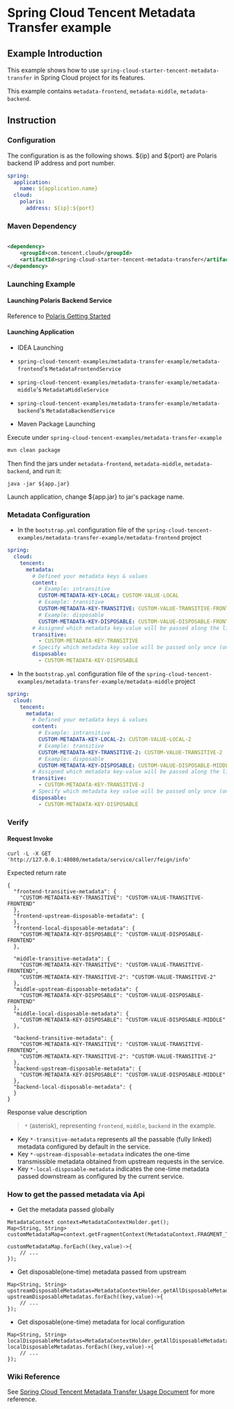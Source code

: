 # Spring Cloud Tencent Metadata Transfer example

## Example Introduction

This example shows how to use ```spring-cloud-starter-tencent-metadata-transfer``` in Spring Cloud project for its
features.

This example contains ```metadata-frontend```, ```metadata-middle```, ```metadata-backend```.

## Instruction

### Configuration

The configuration is as the following shows. ${ip} and ${port} are Polaris backend IP address and port number.

```yaml
spring:
  application:
    name: ${application.name}
  cloud:
    polaris:
      address: ${ip}:${port}
```

### Maven Dependency

```xml

<dependency>
	<groupId>com.tencent.cloud</groupId>
	<artifactId>spring-cloud-starter-tencent-metadata-transfer</artifactId>
</dependency>
```

### Launching Example

#### Launching Polaris Backend Service

Reference to [Polaris Getting Started](https://github.com/PolarisMesh/polaris#getting-started)

#### Launching Application

- IDEA Launching

- ```spring-cloud-tencent-examples/metadata-transfer-example/metadata-frontend```'s ```MetadataFrontendService```
- ```spring-cloud-tencent-examples/metadata-transfer-example/metadata-middle```'s ```MetadataMiddleService```
- ```spring-cloud-tencent-examples/metadata-transfer-example/metadata-backend```'s ```MetadataBackendService```


- Maven Package Launching

Execute under ```spring-cloud-tencent-examples/metadata-transfer-example```

```sh
mvn clean package
```

Then find the jars under ```metadata-frontend```, ```metadata-middle```, ```metadata-backend```, and run it:

```
java -jar ${app.jar}
```

Launch application, change ${app.jar} to jar's package name.

### Metadata Configuration

- In the ```bootstrap.yml``` configuration file of
  the ```spring-cloud-tencent-examples/metadata-transfer-example/metadata-frontend``` project

```yaml
spring:
  cloud:
    tencent:
      metadata:
        # Defined your metadata keys & values
        content:
          # Example: intransitive
          CUSTOM-METADATA-KEY-LOCAL: CUSTOM-VALUE-LOCAL
          # Example: transitive
          CUSTOM-METADATA-KEY-TRANSITIVE: CUSTOM-VALUE-TRANSITIVE-FRONTEND
          # Example: disposable
          CUSTOM-METADATA-KEY-DISPOSABLE: CUSTOM-VALUE-DISPOSABLE-FRONTEND
        # Assigned which metadata key-value will be passed along the link
        transitive:
          - CUSTOM-METADATA-KEY-TRANSITIVE
        # Specify which metadata key value will be passed only once (one-step)
        disposable:
          - CUSTOM-METADATA-KEY-DISPOSABLE

```

- In the ```bootstrap.yml``` configuration file of
  the ```spring-cloud-tencent-examples/metadata-transfer-example/metadata-middle``` project

```yaml
spring:
  cloud:
    tencent:
      metadata:
        # Defined your metadata keys & values
        content:
          # Example: intransitive
          CUSTOM-METADATA-KEY-LOCAL-2: CUSTOM-VALUE-LOCAL-2
          # Example: transitive
          CUSTOM-METADATA-KEY-TRANSITIVE-2: CUSTOM-VALUE-TRANSITIVE-2
          # Example: disposable
          CUSTOM-METADATA-KEY-DISPOSABLE: CUSTOM-VALUE-DISPOSABLE-MIDDLE
        # Assigned which metadata key-value will be passed along the link
        transitive:
          - CUSTOM-METADATA-KEY-TRANSITIVE-2
        # Specify which metadata key value will be passed only once (one-step)
        disposable:
          - CUSTOM-METADATA-KEY-DISPOSABLE
```

### Verify

#### Request Invoke

```shell
curl -L -X GET 'http://127.0.0.1:48080/metadata/service/caller/feign/info'
```

Expected return rate

```
{
  "frontend-transitive-metadata": {
    "CUSTOM-METADATA-KEY-TRANSITIVE": "CUSTOM-VALUE-TRANSITIVE-FRONTEND"
  },
  "frontend-upstream-disposable-metadata": {
  },
  "frontend-local-disposable-metadata": {
    "CUSTOM-METADATA-KEY-DISPOSABLE": "CUSTOM-VALUE-DISPOSABLE-FRONTEND"
  },
  
  "middle-transitive-metadata": {
    "CUSTOM-METADATA-KEY-TRANSITIVE": "CUSTOM-VALUE-TRANSITIVE-FRONTEND",
    "CUSTOM-METADATA-KEY-TRANSITIVE-2": "CUSTOM-VALUE-TRANSITIVE-2"
  },
  "middle-upstream-disposable-metadata": {
    "CUSTOM-METADATA-KEY-DISPOSABLE": "CUSTOM-VALUE-DISPOSABLE-FRONTEND"
  },
  "middle-local-disposable-metadata": {
    "CUSTOM-METADATA-KEY-DISPOSABLE": "CUSTOM-VALUE-DISPOSABLE-MIDDLE"
  },
  
  "backend-transitive-metadata": {
    "CUSTOM-METADATA-KEY-TRANSITIVE": "CUSTOM-VALUE-TRANSITIVE-FRONTEND",
    "CUSTOM-METADATA-KEY-TRANSITIVE-2": "CUSTOM-VALUE-TRANSITIVE-2"
  },
  "backend-upstream-disposable-metadata": {
    "CUSTOM-METADATA-KEY-DISPOSABLE": "CUSTOM-VALUE-DISPOSABLE-MIDDLE"
  },
  "backend-local-disposable-metadata": {
  }
}
```

Response value description

> `*` (asterisk), representing `frontend`, `middle`, `backend` in the example.

- Key `*-transitive-metadata` represents all the passable (fully linked) metadata configured by default in the service.
- Key `*-upstream-disposable-metadata` indicates the one-time transmissible metadata obtained from upstream requests in
  the service.
- Key `*-local-disposable-metadata` indicates the one-time metadata passed downstream as configured by the current
  service.

### How to get the passed metadata via Api

- Get the metadata passed globally

```
MetadataContext context=MetadataContextHolder.get();
Map<String, String> customMetadataMap=context.getFragmentContext(MetadataContext.FRAGMENT_TRANSITIVE);

customMetadataMap.forEach((key,value)->{
    // ...
});
```

- Get disposable(one-time) metadata passed from upstream

```
Map<String, String> upstreamDisposableMetadatas=MetadataContextHolder.getAllDisposableMetadata(true);
upstreamDisposableMetadatas.forEach((key,value)->{
	// ...
});
```

- Get disposable(one-time) metadata for local configuration

```
Map<String, String> localDisposableMetadatas=MetadataContextHolder.getAllDisposableMetadata(false);
localDisposableMetadatas.forEach((key,value)->{
	// ...
});
```

### Wiki Reference

See [Spring Cloud Tencent Metadata Transfer Usage Document](https://github.com/Tencent/spring-cloud-tencent/wiki/Spring-Cloud-Tencent-Metadata-Transfer-Usage-Document)
for more reference.
